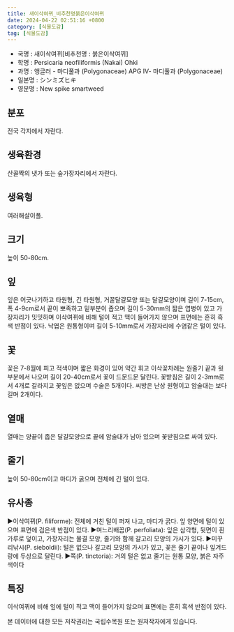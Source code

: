 ```yaml
---
title: 새이삭여뀌_비추천명붉은이삭여뀌
date: 2024-04-22 02:51:16 +0800
category: [식물도감]
tag: [식물도감]
---
```




- 국명 : 새이삭여뀌[비추천명 : 붉은이삭여뀌]
- 학명 : Persicaria neofiliformis (Nakai) Ohki
- 과명 : 앵글러 - 마디풀과 (Polygonaceae) APG Ⅳ- 마디풀과 (Polygonaceae)
- 일본명 : シンミズヒキ
- 영문명 : New spike smartweed


## 분포
전국 각지에서 자란다.
## 생육환경
산골짝의 냇가 또는 숲가장자리에서 자란다.
## 생육형
여러해살이풀.
## 크기
높이 50-80cm.
## 잎
잎은 어긋나기하고 타원형, 긴 타원형, 거꿀달걀모양 또는 달걀모양이며  길이 7-15cm, 폭 4-9cm로서 끝이 뽀족하고 밑부분이 좁으며 길이 5-30mm의 짧은 엽병이 있고 가장자리가 밋밋하며 이삭여뀌에 비해 털이 적고 맥이 들어가지 않으며 표면에는 흔히 흑색 반점이 있다. 낙엽은 원통형이며 길이 5-10mm로서 가장자리에 수염같은 털이 있다.
## 꽃
꽃은 7-8월에 피고 적색이며 짧은 화경이 있어 약간 휘고 이삭꽃차례는 원줄기 끝과 윗부분에서 나오며 길이 20-40cm로서 꽃이 드문드문 달린다. 꽃받침은 길이 2-3mm로서 4개로 갈라지고 꽃잎은 없으며 수술은 5개이다. 씨방은 난상 원형이고 암술대는 보다 길며 2개이다.
## 열매
열매는 양끝이 좁은 달걀모양으로 끝에 암술대가 남아 있으며 꽃받침으로 싸여 있다.
## 줄기
높이 50-80cm이고 마디가 굵으며 전체에 긴 털이 있다.
## 유사종
▶이삭여뀌(P. filiforme): 전체에 거친 털이 퍼져 나고, 마디가 굵다. 잎 양면에 털이 있으며 표면에 검은색 반점이 있다.▶며느리배꼽(P. perfoliata): 잎은 삼각형, 뒷면이 흰 가루로 덮이고, 가장자리는 물결 모양, 줄기와 함께 갈고리 모양의 가시가 있다.▶미꾸리낚시(P. sieboldii): 털은 없으나 갈고리 모양의 가시가 있고, 꽃은 줄기 끝이나 잎겨드랑에 두상으로 달린다.▶쪽(P. tinctoria): 거의 털은 없고 줄기는 원통 모양, 붉은 자주색이다
## 특징
이삭여뀌에 비해 잎에 털이 적고 맥이 들어가지 않으며 표면에는 흔히 흑색 반점이 있다.






본 데이터에 대한 모든 저작권리는 국립수목원 또는 원저작자에게 있습니다.
